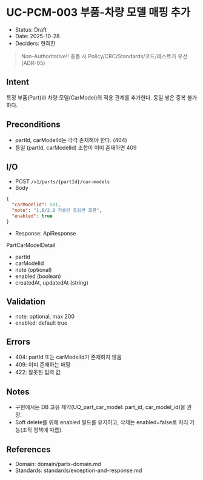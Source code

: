# UC-PCM-003 부품-차량 모델 매핑 추가

- Status: Draft
- Date: 2025-10-28
- Deciders: 현희찬

> Non-Authoritative!! 충돌 시 Policy/CRC/Standards/코드/테스트가 우선 (ADR-05)

## Intent
특정 부품(Part)과 차량 모델(CarModel)의 적용 관계를 추가한다. 동일 쌍은 중복 불가하다.

## Preconditions
- partId, carModelId는 각각 존재해야 한다. (404)
- 동일 (partId, carModelId) 조합이 이미 존재하면 409

## I/O
- POST `/v1/parts/{partId}/car-models`
- Body
```json
{
  "carModelId": 501,
  "note": "1.6/2.0 가솔린 트림만 호환",
  "enabled": true
}
```
- Response: ApiResponse<PartCarModelDetail>

PartCarModelDetail
- partId
- carModelId
- note (optional)
- enabled (boolean)
- createdAt, updatedAt (string)

## Validation
- note: optional, max 200
- enabled: default true

## Errors
- 404: partId 또는 carModelId가 존재하지 않음
- 409: 이미 존재하는 매핑
- 422: 잘못된 입력 값

## Notes
- 구현에서는 DB 고유 제약(UQ_part_car_model: part_id, car_model_id)을 권장.
- Soft delete를 위해 enabled 필드를 유지하고, 삭제는 enabled=false로 처리 가능(조직 정책에 따름).

## References
- Domain: domain/parts-domain.md
- Standards: standards/exception-and-response.md
